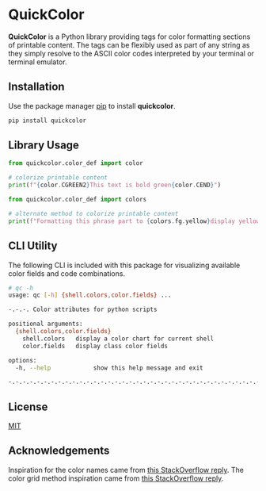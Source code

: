 # QuickColor

**QuickColor** is a Python library providing tags for color formatting sections of printable content. The tags can be flexibly used as part of any string as they simply resolve to the ASCII color codes interpreted by your terminal or terminal emulator.

## Installation

Use the package manager [pip](https://pip.pypa.io/en/stable/) to install **quickcolor**.

```bash
pip install quickcolor
```


## Library Usage
```python
from quickcolor.color_def import color

# colorize printable content
print(f"{color.CGREEN2}This text is bold green{color.CEND}")
```
```python
from quickcolor.color_def import colors

# alternate method to colorize printable content
print(f"Formatting this phrase part to {colors.fg.yellow}display yellow{colors.off}")
```


## CLI Utility

The following CLI is included with this package for visualizing available color fields and code combinations.

```bash
# qc -h
usage: qc [-h] {shell.colors,color.fields} ...

-.-.-. Color attributes for python scripts

positional arguments:
  {shell.colors,color.fields}
    shell.colors   display a color chart for current shell
    color.fields   display class color fields

options:
  -h, --help            show this help message and exit

-.-.-.-.-.-.-.-.-.-.-.-.-.-.-.-.-.-.-.-.-.-.-.-.-.-.-.-.-.-.-.-.-.-.-.-.-.-.-.-.
```


## License

[MIT](https://choosealicense.com/licenses/mit/)

## Acknowledgements
Inspiration for the color names came from [this StackOverflow reply](https://stackoverflow.com/a/39452138).
The color grid method inspiration came from [this StackOverflow reply](https://stackoverflow.com/a/21786287).
